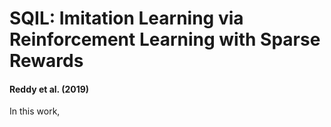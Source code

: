 # SQIL: Imitation Learning via Reinforcement Learning with Sparse Rewards
#### Reddy et al. (2019)

In this work,

